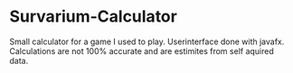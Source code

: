 # Survarium-Calculator
Small calculator for a game I used to play.
Userinterface done with javafx.
Calculations are not 100% accurate and are estimites from self aquired data.
